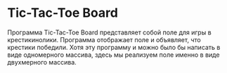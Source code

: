 # Tic-Tac-Toe Board
Программа Tic-Tac-Toe Board представляет собой поле для игры в крестикинолики. Программа отображает поле и объявляет, что крестики победили. Хотя
эту программу и можно было бы написать в виде одномерного массива, здесь мы
реализуем поле именно в виде двухмерного массива.

